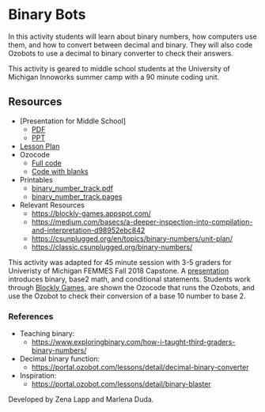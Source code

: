 # Binary Bots

In this activity students will learn about binary numbers, how computers use them, and how to convert between decimal and binary. They will also code Ozobots to use a decimal to binary converter to check their answers. 

This activity is geared to middle school students at the University of Michigan Innoworks summer camp with a 90 minute coding unit. 

## Resources
- [Presentation for Middle School]
  - [PDF](2018-08-23_decimalBinaryConversion.pdf)
  - [PPT](2018-08-23_decimalBinaryConversion.pptx)
- [Lesson Plan](OzobotBinaryNumbers.pdf)
- Ozocode
  - [Full code](decimalBinaryConverter.ozocode)
  - [Code with blanks](decimalBinaryConverter_Blanks.ozocode)
- Printables
  - [binary_number_track.pdf](binary_number_track.pdf)
  - [binary_number_track.pages](binary_number_track.pages)
- Relevant Resources
  - https://blockly-games.appspot.com/
  - https://medium.com/basecs/a-deeper-inspection-into-compilation-and-interpretation-d98952ebc842
  - https://csunplugged.org/en/topics/binary-numbers/unit-plan/
  - https://classic.csunplugged.org/binary-numbers/
  
This activity was adapted for 45 minute session with 3-5 graders for Univeristy of Michigan FEMMES Fall 2018 Capstone. A [presentation](2018-11-10_decimalBinaryConversion.pptx) introduces binary, base2 math, and conditional statements. Students work through [Blockly Games](https://blockly-games.appspot.com/maze?lang=en), are shown the Ozocode that runs the Ozobots, and use the Ozobot to check their conversion of a base 10 number to base 2.
  
### References
- Teaching binary:
  - https://www.exploringbinary.com/how-i-taught-third-graders-binary-numbers/
- Decimal binary function:
  - https://portal.ozobot.com/lessons/detail/decimal-binary-converter
- Inspiration:
  - https://portal.ozobot.com/lessons/detail/binary-blaster

Developed by Zena Lapp and Marlena Duda.
